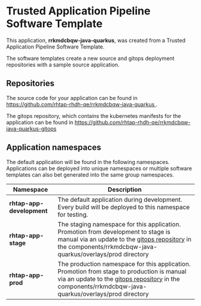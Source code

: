 # Trusted Application Pipeline Software Template

This application, **rrkmdcbqw-java-quarkus**, was created from a Trusted Application Pipeline Software Template.

The software templates create a new source and gitops deployment repositories with a sample source application. 

## Repositories

The source code for your application can be found in [https://github.com/rhtap-rhdh-qe/rrkmdcbqw-java-quarkus ](https://github.com/rhtap-rhdh-qe/rrkmdcbqw-java-quarkus ).
 
The gitops repository, which contains the kubernetes manifests for the application can be found in 
[https://github.com/rhtap-rhdh-qe/rrkmdcbqw-java-quarkus-gitops ](https://github.com/rhtap-rhdh-qe/rrkmdcbqw-java-quarkus-gitops ) 

## Application namespaces 

The default application will be found in the following namespaces. Applications can be deployed into unique namespaces or multiple software templates can also bet generated into the same group namespaces.  

|  Namespace   |  Description   |  
| -------- | -------- |   
| **rhtap-app-development** | The default application during development. Every build will be deployed to this namespace for testing. | 
| **rhtap-app-stage** | The staging namespace for this application. Promotion from development to stage is manual via an update to the [gitops repository](https://github.com/rhtap-rhdh-qe/rrkmdcbqw-java-quarkus-gitops ) in the components/rrkmdcbqw-java-quarkus/overlays/prod directory |  
| **rhtap-app-prod** | The production namespace for this application. Promotion from stage to production is manual via an update to the [gitops repository](https://github.com/rhtap-rhdh-qe/rrkmdcbqw-java-quarkus-gitops ) in the components/rrkmdcbqw-java-quarkus/overlays/prod directory | 